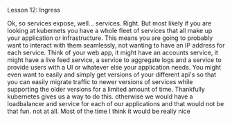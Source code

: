 Lesson 12: Ingress 

Ok, so services expose, well... services. Right. But most likely if you are looking at kubernets you have a whole fleet of services that all make up your application or infrastructure. This means you are going to probably want to interact with them seamlessly, not wanting to have an IP address for each service. Think of your web app, it might have an accounts service, it might have a live feed service, a service to aggregate logs and a service to provide users with a UI or whatever else your application needs. You might even want to easily and simply get versions of your different api's so that you can easily migrate traffic to newer versions of services while supporting the older versions for a limited amount of time. Thankfully kubernetes gives us a way to do this. otherwise we would have a loadbalancer and service for each of our applications and that would not be that fun. not at all. Most of the time I think it would be really nice 
